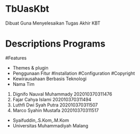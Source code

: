 # TbUasKbt
Dibuat Guna Menyelesaikan Tugas Akhir KBT 

# Descriptions Programs
#Features
- Themes & plugin
- Penggunaan Fitur
#Installation
#Configuration
#Copyright
- Kewirausahaan Berbasis Teknologi
- Nama Tim
1. Dignifo Nauval Muhammady 202010370311476
2. Fajar Cahya Islami 202010370311494
3. Luthfi Dwi Syah Putra 202010370311507
4. Marco Syahin Mustafa 202010370311517
- Syaifuddin,.S.Kom,.M.Kom
- Universitas Muhammadiyah Malang
